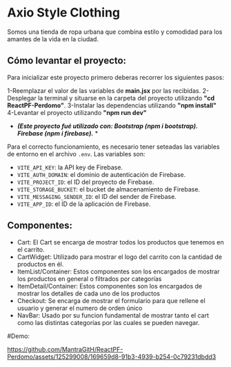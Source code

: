 # Axio Style Clothing

Somos una tienda de ropa urbana que combina estilo y comodidad para los amantes de la vida en la ciudad.

## Cómo levantar el proyecto:
Para inicializar este proyecto primero deberas recorrer los siguientes pasos:

1-Reemplazar el valor de las variables de **main.jsx** por las recibidas.
2-Desplegar la terminal y situarse en la carpeta  del proyecto utilizando **"cd ReactPF-Perdomo"**.
3-Instalar las dependencias utilizando **"npm install"**
4-Levantar el proyecto utilizando **"npm run dev"**

* ***(Este proyecto fué utilizado con:
Bootstrap (npm i bootstrap).
Firebase (npm i firebase).*** *

Para el correcto funcionamiento, es necesario tener seteadas las variables de entorno en el archivo  `.env`. Las variables son:

-   `VITE_API_KEY`: la API key de Firebase.
-   `VITE_AUTH_DOMAIN`: el dominio de autenticación de Firebase.
-   `VITE_PROJECT_ID`: el ID del proyecto de Firebase.
-   `VITE_STORAGE_BUCKET`: el bucket de almacenamiento de Firebase.
-   `VITE_MESSAGING_SENDER_ID`: el ID del sender de Firebase.
-   `VITE_APP_ID`: el ID de la aplicación de Firebase.

## Componentes:
* Cart: El Cart se encarga de mostrar todos los productos que tenemos en el carrito.
* CartWidget: Utilizado para mostrar el logo del carrito con la cantidad de productos en él.
* ItemList/Container: Estos componentes son los encargados de mostrar los productos en general o filtrados por categorías
* ItemDetail/Container: Estos componentes son los encargados de mostrar los detalles de cada uno de los productos
* Checkout: Se encarga de mostrar el formulario para que rellene el usuario y generar el numero de orden único
* NavBar: Usado por su funcion fundamental de mostrar tanto el cart como las distintas categorías por las cuales se pueden navegar.

#Demo:


https://github.com/MantraGitH/ReactPF-Perdomo/assets/125299008/169659d8-91b3-4939-b254-0c79231dbdd3

